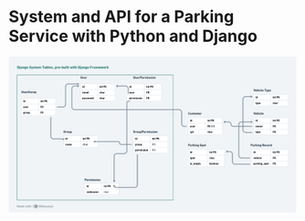 # System and API for a Parking Service with Python and Django

![Parking Service ERM (1).png](/assets/Parking%20Service%20ERM%20(1).png "Entity Relantionship Modeling of the Parking Service")